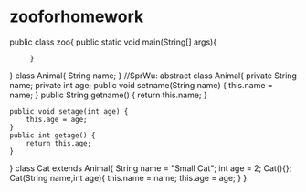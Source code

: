 # zooforhomework
public class zoo{
         public static void main(String[] args){
         
         }
}
class Animal{
         String name;
}
//SprWu:
abstract class Animal{
	private String name;
	private int age;
	public void setname(String name) {
		this.name = name;
	}
	public String getname() {
		return this.name;
	}
	
	public void setage(int age) {
		this.age = age;
	}
	public int getage() {
		return this.age;
	}
}
class Cat extends Animal{
	String name = "Small Cat";
	int age = 2;
	Cat(){};
	Cat(String name,int age){
		this.name = name;
		this.age = age;
	}
}
